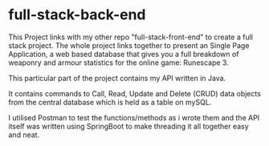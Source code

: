 # full-stack-back-end

This Project links with my other repo "full-stack-front-end" to create a full stack project.
The whole project links together to present an Single Page Application, a web based database that gives you a full breakdown of weaponry and armour statistics 
for the online game: Runescape 3.

This particular part of the project contains my API written in Java.

It contains commands to Call, Read, Update and Delete (CRUD) data objects from the central database which is held as a table on mySQL.

I utilised Postman to test the functions/methods as i wrote them and the API itself was written using SpringBoot to make threading it all together easy and neat.
